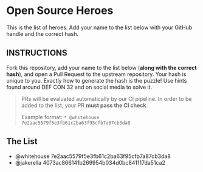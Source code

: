 # Open Source Heroes

This is the list of heroes. Add your name to the list below with your GitHub handle and the correct hash.

## INSTRUCTIONS

Fork this repository, add your name to the list below (**along with the correct hash**), and open a Pull Request to the upstream repository. Your hash is unique to you. Exactly how to generate the hash is the puzzle! Use hints found around DEF CON 32 and on social media to solve it.

> PRs will be evaluated automatically by our CI pipeline. In order to be added to the list, your PR **must pass the CI check**.  
> 
> Example format:
> `* @whitehouse 7e2aac5579f5e3fb61c2ba63f95cfb7a87cb3da8`

## The List

* @whitehouse 7e2aac5579f5e3fb61c2ba63f95cfb7a87cb3da8
* @jakerella 4073ac866141b269954b034d0bc841117da51ca2
